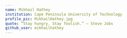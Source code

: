 ```yaml
---
name: Mikhail Hathey
institution: Cape Peninsula University of Technology
profile_pic: MikhailHathey.jpg
quote: “Stay hungry. Stay foolish.” ― Steve Jobs
github_user: mikhailhathey
---
```

